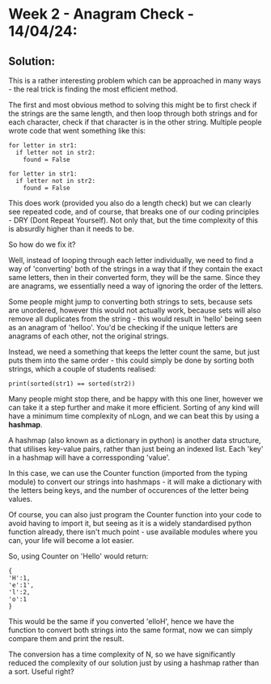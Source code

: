 # Week 2 - Anagram Check - 14/04/24:
## Solution:

This is a rather interesting problem which can be approached in many ways - the real trick is finding the most efficient method.

The first and most obvious method to solving this might be to first check if the strings are the same length, and then loop through both strings and for each character, check if that character is in the other string. Multiple people wrote code that went something like this:

```
for letter in str1:
  if letter not in str2:
    found = False

for letter in str1:
  if letter not in str2:
    found = False
```

This does work (provided you also do a length check) but we can clearly see repeated code, and of course, that breaks one of our coding principles - DRY (Dont Repeat Yourself). Not only that, but the time complexity of this is absurdly higher than it needs to be. 

So how do we fix it?

Well, instead of looping through each letter individually, we need to find a way of 'converting' both of the strings in a way that if they contain the exact same letters, then in their converted form, they will be the same. Since they are anagrams, we essentially need a way of ignoring the order of the letters.

Some people might jump to converting both strings to sets, because sets are unordered, however this would not actually work, because sets will also remove all duplicates from the string - this would result in 'hello' being seen as an anagram of 'helloo'. You'd be checking if the unique letters are anagrams of each other, not the original strings.

Instead, we need a something that keeps the letter count the same, but just puts them into the same order - this could simply be done by sorting both strings, which a couple of students realised:

```
print(sorted(str1) == sorted(str2))
```

Many people might stop there, and be happy with this one liner, however we can take it a step further and make it more efficient. Sorting of any kind will have a minimum time complexity of nLogn, and we can beat this by using a **hashmap**.

A hashmap (also known as a dictionary in python) is another data structure, that utilises key-value pairs, rather than just being an indexed list. Each 'key' in a hashmap will have a corressponding 'value'.

In this case, we can use the Counter function (imported from the typing module) to convert our strings into hashmaps - it will make a dictionary with the letters being keys, and the number of occurences of the letter being values.

Of course, you can also just program the Counter function into your code to avoid having to import it, but seeing as it is a widely standardised python function already, there isn't much point - use available modules where you can, your life will become a lot easier.

So, using Counter on 'Hello' would return:

```
{
'H':1,
'e':1',
'l':2,
'o':1
}
```

This would be the same if you converted 'elloH', hence we have the function to convert both strings into the same format, now we can simply compare them and print the result.

The conversion has a time complexity of N, so we have significantly reduced the complexity of our solution just by using a hashmap rather than a sort. Useful right?